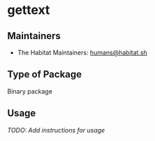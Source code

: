 # gettext

## Maintainers

* The Habitat Maintainers: <humans@habitat.sh>

## Type of Package

Binary package

## Usage

*TODO: Add instructions for usage*
